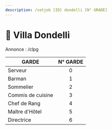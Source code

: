 ```yaml
---
description: /setjob [ID] dondelli [N° GRADE]
---
```


# 🍕 Villa Dondelli

Annonce : /clpg

| GARDE             | N° GARDE |
| ----------------- | :------: |
| Serveur           |     0    |
| Barman            |     1    |
| Sommelier         |     2    |
| Commis de cuisine |     3    |
| Chef de Rang      |     4    |
| Maître d'Hôtel    |     5    |
| Directrice        |     6    |
